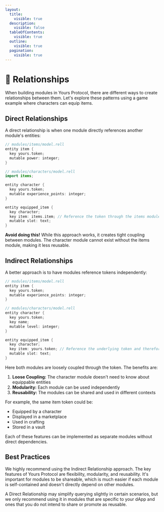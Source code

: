 ```yaml
---
layout:
  title:
    visible: true
  description:
    visible: false
  tableOfContents:
    visible: true
  outline:
    visible: true
  pagination:
    visible: true
---
```


# 🌈 Relationships

When building modules in Yours Protocol, there are different ways to create relationships between them. Let's explore these patterns using a game example where characters can equip items.

## Direct Relationships

A direct relationship is when one module directly references another module's entities:

```kotlin
// modules/items/model.rell
entity item {
  key yours.token;
  mutable power: integer;
}

// modules/characters/model.rell
import items;

entity character {
  key yours.token;
  mutable experience_points: integer;
}

entity equipped_item {
  key character;
  key item: items.item; // Reference the token through the items module
  mutable slot: text;
}
```

**Avoid doing this!** While this approach works, it creates tight coupling between modules. The character module cannot exist without the items module, making it less reusable.

## Indirect Relationships

A better approach is to have modules reference tokens independently:

```kotlin
// modules/items/model.rell
entity item {
  key yours.token;
  mutable experience_points: integer;
}

// modules/characters/model.rell
entity character {
  key yours.token;
  key name;
  mutable level: integer;
}

entity equipped_item {
  key character;
  key item: yours.token; // Reference the underlying token and therefore create an indirect relationship
  mutable slot: text;
}
```

Here both modules are loosely coupled through the token. The benefits are:

1. **Loose Coupling:** The character module doesn't need to know about equippable entities
2. **Modularity:** Each module can be used independently
3. **Reusability:** The modules can be shared and used in different contexts

For example, the same item token could be:

* Equipped by a character
* Displayed in a marketplace
* Used in crafting
* Stored in a vault

Each of these features can be implemented as separate modules without direct dependencies.

## Best Practices

We highly recommend using the Indirect Relationship approach. The key features of Yours Protocol are flexibility, modularity, and reusability. It's important for modules to be shareable, which is much easier if each module is self-contained and doesn't directly depend on other modules.

A Direct Relationship may simplify querying slightly in certain scenarios, but we only recommend using it in modules that are specific to your dApp and ones that you do not intend to share or promote as reusable.
